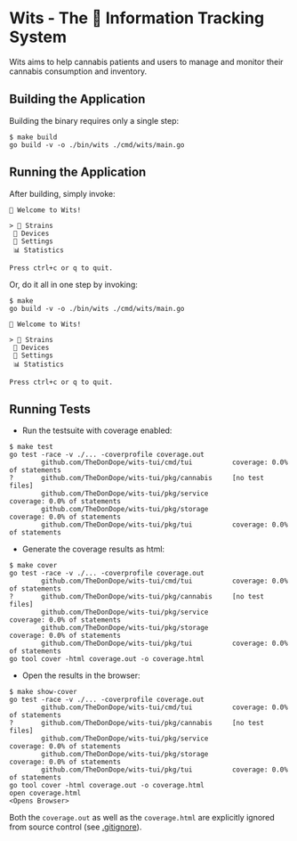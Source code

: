 # Wits - The 🥦 Information Tracking System

Wits aims to help cannabis patients and users to manage and monitor their cannabis consumption and inventory.

## Building the Application

Building the binary requires only a single step:

```shell
$ make build
go build -v -o ./bin/wits ./cmd/wits/main.go
```

## Running the Application

After building, simply invoke:

```shell
🥦 Welcome to Wits!

> 🌿 Strains
 🚀 Devices
 🔧 Settings
 📊 Statistics

Press ctrl+c or q to quit.
```

Or, do it all in one step by invoking:

```shell
$ make
go build -v -o ./bin/wits ./cmd/wits/main.go

🥦 Welcome to Wits!

> 🌿 Strains
 🚀 Devices
 🔧 Settings
 📊 Statistics

Press ctrl+c or q to quit.
```

## Running Tests

- Run the testsuite with coverage enabled:

```shell
$ make test
go test -race -v ./... -coverprofile coverage.out
        github.com/TheDonDope/wits-tui/cmd/tui          coverage: 0.0% of statements
?       github.com/TheDonDope/wits-tui/pkg/cannabis     [no test files]
        github.com/TheDonDope/wits-tui/pkg/service              coverage: 0.0% of statements
        github.com/TheDonDope/wits-tui/pkg/storage              coverage: 0.0% of statements
        github.com/TheDonDope/wits-tui/pkg/tui          coverage: 0.0% of statements
```

- Generate the coverage results as html:

```shell
$ make cover
go test -race -v ./... -coverprofile coverage.out
        github.com/TheDonDope/wits-tui/cmd/tui          coverage: 0.0% of statements
?       github.com/TheDonDope/wits-tui/pkg/cannabis     [no test files]
        github.com/TheDonDope/wits-tui/pkg/service              coverage: 0.0% of statements
        github.com/TheDonDope/wits-tui/pkg/storage              coverage: 0.0% of statements
        github.com/TheDonDope/wits-tui/pkg/tui          coverage: 0.0% of statements
go tool cover -html coverage.out -o coverage.html
```

- Open the results in the browser:

```shell
$ make show-cover
go test -race -v ./... -coverprofile coverage.out
        github.com/TheDonDope/wits-tui/cmd/tui          coverage: 0.0% of statements
?       github.com/TheDonDope/wits-tui/pkg/cannabis     [no test files]
        github.com/TheDonDope/wits-tui/pkg/service              coverage: 0.0% of statements
        github.com/TheDonDope/wits-tui/pkg/storage              coverage: 0.0% of statements
        github.com/TheDonDope/wits-tui/pkg/tui          coverage: 0.0% of statements
go tool cover -html coverage.out -o coverage.html
open coverage.html
<Opens Browser>
```

Both the `coverage.out` as well as the `coverage.html` are explicitly ignored from source control (see [.gitignore](.gitignore)).
